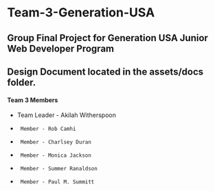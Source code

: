 # Team-3-Generation-USA
Group Final Project for Generation USA Junior Web Developer Program
---
Design Document located in the assets/docs folder.
---
#### Team 3 Members 
* Team Leader - Akilah Witherspoon
*      Member - Rob Camhi
*      Member - Charlsey Duran
*      Member - Monica Jackson
*      Member - Summer Ranaldson
*      Member - Paul M. Summitt
